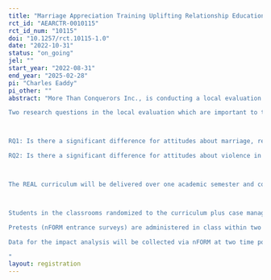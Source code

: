 ```yaml
---
title: "Marriage Appreciation Training Uplifting Relationship Education (MATURE) Plus III Project"
rct_id: "AEARCTR-0010115"
rct_id_num: "10115"
doi: "10.1257/rct.10115-1.0"
date: "2022-10-31"
status: "on_going"
jel: ""
start_year: "2022-08-31"
end_year: "2025-02-28"
pi: "Charles Eaddy"
pi_other: ""
abstract: "More Than Conquerors Inc., is conducting a local evaluation of the Marriage Appreciation Training Uplifting Relationship Education (MATURE) Plus III project in the form of a cluster-level randomized control trial (RCT) that will compare student outcomes in grade 9 across three experimental conditions: (1) students who receive the REAL Essentials Advance curriculum and one-on-one case management, (2) students who only receive the REAL curriculum, and (3) students who receive a job and career advancement course. The study takes place in grade 9 health classes in one high school: Discovery High School in Gwinnett County, GA. Within two weeks before the start of the semester, the local evaluator wil use a random number generator in Excel to randomize classrooms into the three study groups. The school typically enrolls 14 grade 9 health classes per semester, resulting in 4 to 5 classrooms randomly assigned to each study group. To participate in the study, parental consent for the student must be obtained by the study team. 
Two research questions in the local evaluation which are important to the community in its desire to explore a wholistic approach to fostering and supporting healthy interpersonal relationships and marriages will determine the ability of the intervention to achieve the outcomes.  The project hopes to develop a program that leads Discovery High School youth to revere and honor interpersonal relationships, especially marriage, and seek non-violent methods to resolve problems through answering the following research questions:

RQ1: Is there a significant difference for attitudes about marriage, relationships and sex among Discovery High School treatment and control group youth?
RQ2: Is there a significant difference for attitudes about violence in relationships and marriages among Discovery High School treatment and control group youth? 

The REAL curriculum will be delivered over one academic semester and consists of 13.5 hours of programming taught across 9 to 10 classes by a trained facilitator. The REAL curriculum consists of multiple modules that cover a variety of topics including communication skills, conflict resolution, marriage knowledge, and affection and intimacy. The curriculum is founded on Social Learning Theory through role-plays and activities that demonstrate how to resist unwanted peer and relational pressure to engage in unhealthy behaviors. 

Students in the classrooms randomized to the curriculum plus case management group receive two 10-minute one-on-one meetings with their assigned case manager. The first meeting will take place within the first two to three weeks of the semester and the follow-up meetings will occur after all initial meetings are held which may be before the end of the semester for some students.  At the first meeting, case managers provide targeted support on practicing specific conflict resolution skills and relationship enhancement skills, that are taught in the first sessions of the REAL course. The comparison group will receive standard job and career advancement training during the same semester.
Pretests (nFORM entrance surveys) are administered in class within two weeks after the start of the semester and posttests are administered during the last few weeks of the semester, after the curriculum training has been completed. A 12-month follow-up local evaluation survey will be administered to all participants as well, utilizing the Survey Monkey platform.
Data for the impact analysis will be collected via nFORM at two time points for all study participants: (1) at baseline, which will occur during the first few weeks of the semester (including the nFORM Applicant Characteristics and Entrance surveys); and (2) at program exit, which will be near the end of the semester, roughly three to four months after baseline. For follow-up, MTCI will administer a local evaluation survey consisting of select nFORM measures 9 months after program exit. All surveys will be administered via tablets or school issued personal devices, but will send the surveys via email if students are absent or no longer attending the school at follow-up. Students will receive a $10 gift card for completing the follow-up survey.  
"
layout: registration
---
```


